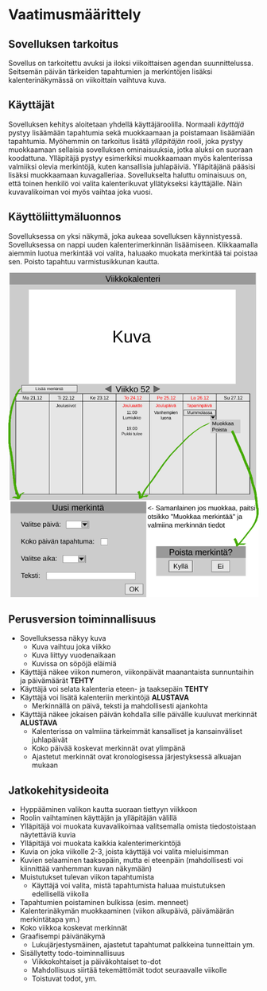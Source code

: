 # Vaatimusmäärittely

## Sovelluksen tarkoitus

Sovellus on tarkoitettu avuksi ja iloksi viikoittaisen agendan suunnittelussa. Seitsemän päivän tärkeiden tapahtumien ja merkintöjen lisäksi kalenterinäkymässä on viikoittain vaihtuva kuva.

## Käyttäjät

Sovelluksen kehitys aloitetaan yhdellä käyttäjäroolilla. Normaali *käyttäjä* pystyy lisäämään tapahtumia sekä muokkaamaan ja poistamaan lisäämiään tapahtumia. Myöhemmin on tarkoitus lisätä *ylläpitäjän* rooli, joka pystyy muokkaamaan sellaisia sovelluksen ominaisuuksia, jotka aluksi on suoraan koodattuna. Ylläpitäjä pystyy esimerkiksi muokkaamaan myös kalenterissa valmiiksi olevia merkintöjä, kuten kansallisia juhlapäiviä. Ylläpitäjänä pääsisi lisäksi muokkaamaan kuvagalleriaa. Sovellukselta haluttu ominaisuus on, että toinen henkilö voi valita kalenterikuvat yllätykseksi käyttäjälle. Näin kuvavalikoiman voi myös vaihtaa joka vuosi.

## Käyttöliittymäluonnos

Sovelluksessa on yksi näkymä, joka aukeaa sovelluksen käynnistyessä. Sovelluksessa on nappi uuden kalenterimerkinnän lisäämiseen. Klikkaamalla aiemmin luotua merkintää voi valita, haluaako muokata merkintää tai poistaa sen. Poisto tapahtuu varmistusikkunan kautta.

![Luonnoskuva sovelluksesta](https://github.com/maariaw/ot-harjoitustyo/blob/main/dokumentaatio/kuvat/vm-1.png)

## Perusversion toiminnallisuus

* Sovelluksessa näkyy kuva
  * Kuva vaihtuu joka viikko
  * Kuva liittyy vuodenaikaan
  * Kuvissa on söpöjä eläimiä
* Käyttäjä näkee viikon numeron, viikonpäivät maanantaista sunnuntaihin ja päivämäärät **TEHTY**
* Käyttäjä voi selata kalenteria eteen- ja taaksepäin **TEHTY**
* Käyttäjä voi lisätä kalenteriin merkintöjä **ALUSTAVA**
  * Merkinnällä on päivä, teksti ja mahdollisesti ajankohta
* Käyttäjä näkee jokaisen päivän kohdalla sille päivälle kuuluvat merkinnät **ALUSTAVA**
  * Kalenterissa on valmiina tärkeimmät kansalliset ja kansainväliset juhlapäivät
  * Koko päivää koskevat merkinnät ovat ylimpänä
  * Ajastetut merkinnät ovat kronologisessa järjestyksessä alkuajan mukaan

## Jatkokehitysideoita

* Hyppääminen valikon kautta suoraan tiettyyn viikkoon
* Roolin vaihtaminen käyttäjän ja ylläpitäjän välillä
* Ylläpitäjä voi muokata kuvavalikoimaa valitsemalla omista tiedostoistaan näytettäviä kuvia
* Ylläpitäjä voi muokata kaikkia kalenterimerkintöjä
* Kuvia on joka viikolle 2-3, joista käyttäjä voi valita mieluisimman
* Kuvien selaaminen taaksepäin, mutta ei eteenpäin (mahdollisesti voi kiinnittää vanhemman kuvan näkymään)
* Muistutukset tulevan viikon tapahtumista
  * Käyttäjä voi valita, mistä tapahtumista haluaa muistutuksen edellisellä viikolla
* Tapahtumien poistaminen bulkissa (esim. menneet)
* Kalenterinäkymän muokkaaminen (viikon alkupäivä, päivämäärän merkintätapa ym.)
* Koko viikkoa koskevat merkinnät
* Graafisempi päivänäkymä
  * Lukujärjestysmäinen, ajastetut tapahtumat palkkeina tunneittain ym.
* Sisällytetty todo-toiminnallisuus
  * Viikkokohtaiset ja päiväkohtaiset to-dot
  * Mahdollisuus siirtää tekemättömät todot seuraavalle viikolle
  * Toistuvat todot, ym.
